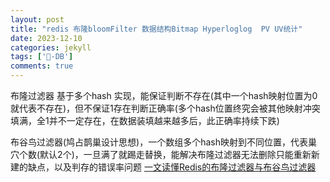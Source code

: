 ```yaml
---
layout: post
title: "redis 布隆bloomFilter 数据结构Bitmap Hyperloglog  PV UV统计"
date: 2023-12-10
categories: jekyll
tags: ['🥁-DB']
comments: true
---
```


布隆过滤器 
基于多个hash 实现，能保证判断不存在(其中一个hash映射位置为0就代表不存在)，但不保证1存在判断正确率(多个hash位置终究会被其他映射冲突填满，全1并不一定存在，在数据装填越来越多后，此正确率持续下跌)

布谷鸟过滤器(鸠占鹊巢设计思想)，一个数组多个hash映射到不同位置，代表巢穴个数(默认2个)，一旦满了就踢走替换，能解决布隆过滤器无法删除只能重新新建的缺点，以及判存的错误率问题
[一文读懂Redis的布隆过滤器与布谷鸟过滤器](https://zhuanlan.zhihu.com/p/516733225)
